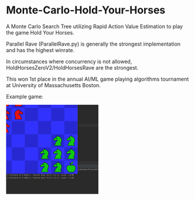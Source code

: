 # Monte-Carlo-Hold-Your-Horses
A Monte Carlo Search Tree utilizing Rapid Action Value Estimation to play the game Hold Your Horses.

Parallel Rave (ParallelRave.py) is generally the strongest implementation and has the highest winrate.

In circumstances where concurrency is not allowed, HoldHorsesZeroV2/HoldHorsesRave are the strongest. 

This won 1st place in the annual AI/ML game playing algorithms tournament at University of Massachusetts Boston.

Example game:


<img src="holdhorsezero.gif" width="50%" height="50%"/>
